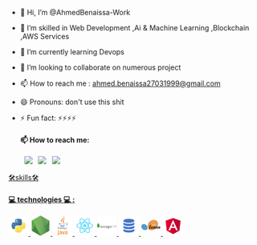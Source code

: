 
- 👋 Hi, I’m @AhmedBenaissa-Work
- 👀 I’m skilled in Web Development ,Ai & Machine Learning ,Blockchain ,AWS Services
- 🌱 I’m currently learning Devops
- 💞️ I’m looking to collaborate on numerous project
- 📫 How to reach me : ahmed.benaissa27031999@gmail.com
- 😄 Pronouns: don't use this shit
- ⚡ Fun fact: ⚡⚡⚡⚡
   #### 📫 How to reach me:
  
  &nbsp; [<img src="https://img.icons8.com/color/48/000000/linkedin.png" width="3.5%"/>](https://www.linkedin.com/in/ahmed-ben-aissa-2b2165242/)   &nbsp; [<img src="https://img.icons8.com/fluent/48/000000/instagram-new.png" width="3.5%"/>](https://www.instagram.com/ahmedbenaissa14/)  &nbsp; <a href="mailto:ahmed.benaissa27031999@gmail.com"> <img src="https://img.icons8.com/fluent/48/000000/gmail.png" width="3.5%"/>
<!---
AhmedBenaissa-Work/AhmedBenaissa-Work is a ✨ special ✨ repository because its `README.md` (this file) appears on your GitHub profile.
You can click the Preview link to take a look at your changes.
--->
🛠️skills🛠️
####  💻 technologies 💻 :
<code><img height="40" src="https://raw.githubusercontent.com/github/explore/80688e429a7d4ef2fca1e82350fe8e3517d3494d/topics/python/python.png"></code>
<code><img height="40" src="https://raw.githubusercontent.com/github/explore/80688e429a7d4ef2fca1e82350fe8e3517d3494d/topics/nodejs/nodejs.png"></code>
  <code><img height="40" src="https://raw.githubusercontent.com/github/explore/80688e429a7d4ef2fca1e82350fe8e3517d3494d/topics/java/java.png"></code>
  <code><img height="40" src="https://raw.githubusercontent.com/github/explore/80688e429a7d4ef2fca1e82350fe8e3517d3494d/topics/react/react.png"></code>
  <code><img height="40" src="https://raw.githubusercontent.com/github/explore/80688e429a7d4ef2fca1e82350fe8e3517d3494d/topics/mongodb/mongodb.png"></code>
  <code><img height="40" src="https://raw.githubusercontent.com/github/explore/80688e429a7d4ef2fca1e82350fe8e3517d3494d/topics/sql/sql.png"></code>
  <code><img height="40" src="https://raw.githubusercontent.com/github/explore/80688e429a7d4ef2fca1e82350fe8e3517d3494d/topics/scikit-learn/scikit-learn.png"></code>
  <code><img height="40" src="https://raw.githubusercontent.com/github/explore/80688e429a7d4ef2fca1e82350fe8e3517d3494d/topics/angular/angular.png"></code>
